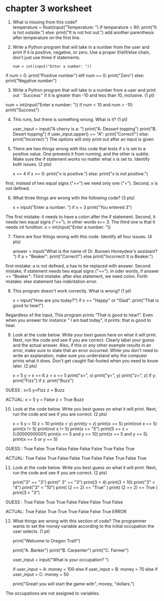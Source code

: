 # chapter 3 worksheet
1. What is missing from this code?     
    temperature = float(input("Temperature: ")
    if temperature > 90:
        print("It is hot outside.")
    else:
        print("It is not hot out.")
     add another parenthesis after temperature on the first line.
 
 2. Write a Python program that will take in a number from the user and print
    if it is positive, negative, or zero. Use a proper if/elif/else chain, don't
    just use three if statements.

    	num = int(input("Enter a number: "))
if num > 0:
   print("Positive number")
elif num == 0:
   print("Zero")
else:
   print("Negative number")

 3. Write a Python program that will take in a number from a user and print
    out ``Success'' if it is greater than -10 and less than 10, inclusive. (1 pt)

num = int(input("Enter a number: "))
if num < 10 and num > -10:
    print("Success")

 4. This runs, but there is something wrong. What is it? (1 pt)
     
    user_input = input("A cherry is a: ")
    print("A. Dessert topping")
    print("B. Desert topping")
    if user_input.upper() == "A":
        print("Correct!")
   else:
        print("Incorrect.")
The options will only print out after an input is given
     
 5. There are two things wrong with this code that tests if x is set to a
    positive value. One prevents it from running, and the other is subtle.
    Make sure the if statement works no matter what x is set to.
    Identify both issues. (2 pts)
     
    x == 4
    if x >= 0:
        print("x is positive.")
    else:
        print("x is not positive.")

first, instead of two equal signs ("==") we need only one ("="). Second, x is not defined. 
     
 6. What three things are wrong with the following code? (3 pts)
     
    x = input("Enter a number: ")
    if x = 3
        print("You entered 3")
  
The first mistake: it needs to have a colon after the if statement. Second, it needs two equal signs ("=="), in other words x== 3. The third one is that it needs int fundtion: x = int(input("Enter a number: ")) 
   
 7. There are four things wrong with this code. Identify all four issues. (4 pts)
     
    answer = input("What is the name of Dr. Bunsen Honeydew's assistant? ")
    if a = "Beaker":
        print("Correct!")
        else
        print("Incorrect! It is Beaker.")

first mistake: a is not defined, a has to be replaced with answer. Second mistake, if statement needs two equal signs ("=="). in oder words, if answer == "Beaker":
Third mistake: after else statement, we need colon. Forth mistake: else statement has indentation error.
     
 8. This program doesn't work correctly. What is wrong? (1 pt)
     
    x = input("How are you today?")
    if x == "Happy" or "Glad":
        print("That is good to hear!")

Regardless of the input, This program prints “That is good to hear!”. Even when you answer for instance " I am bad today", it prints: that is good to hear.
     
 9. Look at the code below. Write your best guess here on what it will print.
    Next, run the code and see if you are correct.
    Clearly label your guess and the actual answer.
    Also, if this or any other example results in an error, make sure to
    state that an error occurred.
    While you don't need to write an explanation, make sure you understand
    why the computer prints what it does. Don't get caught flat-footed when
    you need to know later. (2 pts)
     
    x = 5
    y = x == 6
    z = x == 5
    print("x=", x)
    print("y=", y)
    print("z=", z)
    if y:
        print("Fizz")
    if z:
        print("Buzz")

GUESS : x=5
y=Fizz
z = Buzz

ACTUAL:
x = 5
y = False
z = True
Buzz

		
   
10. Look at the code below. Write you best guess on what it will print.
    Next, run the code and see if you are correct. (2 pts)
     
    x = 5
    y = 10
    z = 10
    print(x < y)
    print(y < z)
    print(x == 5)
    print(not x == 5)
    print(x != 5)
    print(not x != 5)
    print(x == "5")
    print(5 == x + 0.00000000001)
    print(x == 5 and y == 10)
    print(x == 5 and y == 5)
    print(x == 5 or y == 5)
     
GUESS : 
True
False
True
False
False
False
False
True
False
True

ACTUAL:
True
False
True
False
False
True
False
False
True
False
True

11. Look at the code below. Write you best guess on what it will print.
    Next, run the code and see if you are correct. (2 pts)
     
    print("3" == "3")
    print(" 3" == "3")
    print(3 < 4)
    print(3 < 10)
    print("3" < "4")
    print("3" < "10")
    print( (2 == 2) == "True" )
    print( (2 == 2) == True )
    print(3 < "3")
     
GUESS : 
True
False
True
True
False
False
False
True
False

ACTUAL: 
True
False
True
True
True
False
False
True
ERROR

12. What things are wrong with this section of code?
    The programmer wants to set the money variable according to
    the initial occupation the user selects. (1 pt)
     
    print("Welcome to Oregon Trail!")
 
    print("A. Banker")
    print("B. Carpenter")
    print("C. Farmer")
 
    user_input = input("What is your occupation? ")
 
    if user_input = A:
        money = 100
    else if user_input = B:
        money = 70
    else if user_input = C:
        money = 50
 
    print("Great! you will start the game with", money, "dollars.")

The occupations are not assigned to variables.

